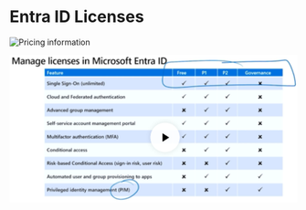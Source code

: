 # Entra ID Licenses

![Pricing information](https://www.microsoft.com/en-gb/security/business/microsoft-entra-pricing)

![Entra ID Licenses](../images/entra-id-licenses.jpg)

